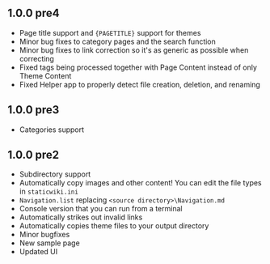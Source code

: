 
## 1.0.0 pre4
- Page title support and `{PAGETITLE}` support for themes
- Minor bug fixes to category pages and the search function
- Minor bug fixes to link correction so it's as generic as possible when correcting
- Fixed tags being processed together with Page Content instead of only Theme Content
- Fixed Helper app to properly detect file creation, deletion, and renaming

## 1.0.0 pre3
- Categories support

## 1.0.0 pre2

- Subdirectory support
- Automatically copy images and other content! You can edit the file types in `staticwiki.ini`
- `Navigation.list` replacing `<source directory>\Navigation.md`
- Console version that you can run from a terminal
- Automatically strikes out invalid links
- Automatically copies theme files to your output directory
- Minor bugfixes
- New sample page
- Updated UI
